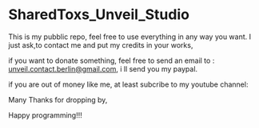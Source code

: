 # SharedToxs_Unveil_Studio

This is my pubblic repo, feel free to use everything in any way you want.
I just ask,to contact me and put my credits in your works,

if you want to donate something,
feel free to send an email to : unveil.contact.berlin@gmail.com,
i ll send you my paypal.

if you are out of money like me, at least subcribe to my youtube channel:


Many Thanks for dropping by,

Happy programming!!!
 
